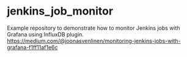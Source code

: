 # jenkins_job_monitor
Example repository to demonstrate how to monitor Jenkins jobs with Grafana using InfluxDB plugin.
https://medium.com/@joonasvenlinen/monitoring-jenkins-jobs-with-grafana-f1ff11af1e6c
